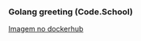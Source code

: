 ### Golang greeting (Code.School)

[Imagem no dockerhub](https://hub.docker.com/r/josecjr/golanggreeting)
